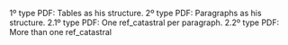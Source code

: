 1º type PDF: Tables as his structure.
2º type PDF: Paragraphs as his structure.
    2.1º type PDF: One ref_catastral per paragraph.
    2.2º type PDF: More than one ref_catastral

